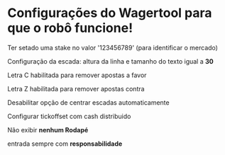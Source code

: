 # Configurações do Wagertool para que o robô funcione!

Ter setado uma stake no valor '123456789' (para identificar o mercado)

Configuração da escada: altura da linha e tamanho do texto igual a **30**

Letra C habilitada para remover apostas a favor

Letra Z habilitada para remover apostas contra

Desabilitar opção de centrar escadas automaticamente

Configurar tickoffset com cash distribuido

Não exibir **nenhum Rodapé**

entrada sempre com **responsabilidade**